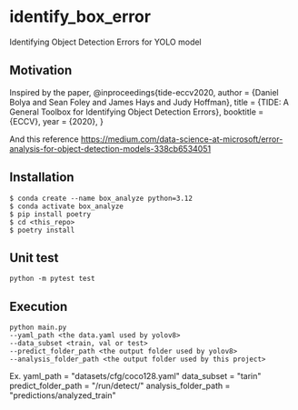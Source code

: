 # identify_box_error
Identifying Object Detection Errors for YOLO model

## Motivation
Inspired by the paper,
@inproceedings{tide-eccv2020,
  author    = {Daniel Bolya and Sean Foley and James Hays and Judy Hoffman},
  title     = {TIDE: A General Toolbox for Identifying Object Detection Errors},
  booktitle = {ECCV},
  year      = {2020},
}

And this reference
https://medium.com/data-science-at-microsoft/error-analysis-for-object-detection-models-338cb6534051

## Installation
```
$ conda create --name box_analyze python=3.12
$ conda activate box_analyze
$ pip install poetry
$ cd <this_repo>
$ poetry install
```

## Unit test
```
python -m pytest test
```

## Execution
```
python main.py 
--yaml_path <the data.yaml used by yolov8> 
--data_subset <train, val or test> 
--predict_folder_path <the output folder used by yolov8>
--analysis_folder_path <the output folder used by this project>
```
Ex. 
yaml_path = "datasets/cfg/coco128.yaml"
data_subset = "tarin"
predict_folder_path = "/run/detect/"
analysis_folder_path = "predictions/analyzed_train"
